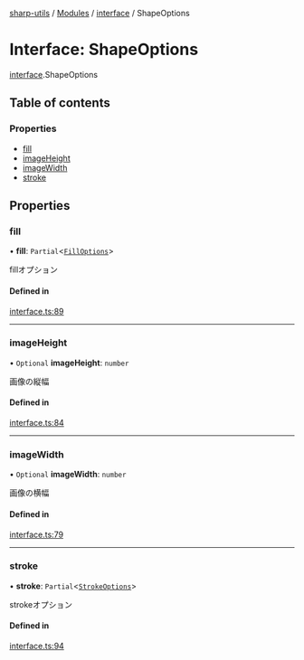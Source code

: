 [sharp-utils](../README.md) / [Modules](../modules.md) / [interface](../modules/interface.md) / ShapeOptions

# Interface: ShapeOptions

[interface](../modules/interface.md).ShapeOptions

## Table of contents

### Properties

- [fill](interface.ShapeOptions.md#fill)
- [imageHeight](interface.ShapeOptions.md#imageheight)
- [imageWidth](interface.ShapeOptions.md#imagewidth)
- [stroke](interface.ShapeOptions.md#stroke)

## Properties

### fill

• **fill**: `Partial`<[`FillOptions`](interface.FillOptions.md)\>

fillオプション

#### Defined in

[interface.ts:89](https://github.com/Manju2367/sharpUtils/blob/6d980e5/interface.ts#L89)

___

### imageHeight

• `Optional` **imageHeight**: `number`

画像の縦幅

#### Defined in

[interface.ts:84](https://github.com/Manju2367/sharpUtils/blob/6d980e5/interface.ts#L84)

___

### imageWidth

• `Optional` **imageWidth**: `number`

画像の横幅

#### Defined in

[interface.ts:79](https://github.com/Manju2367/sharpUtils/blob/6d980e5/interface.ts#L79)

___

### stroke

• **stroke**: `Partial`<[`StrokeOptions`](interface.StrokeOptions.md)\>

strokeオプション

#### Defined in

[interface.ts:94](https://github.com/Manju2367/sharpUtils/blob/6d980e5/interface.ts#L94)
